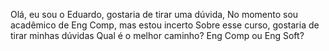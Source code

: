 Olá, eu sou o Eduardo, gostaria de tirar uma dúvida,
No momento sou acadêmico de Eng Comp, mas estou incerto
Sobre esse curso, gostaria de tirar minhas dúvidas
Qual é o melhor caminho? Eng Comp ou Eng Soft?
